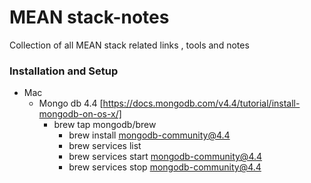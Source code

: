 # MEAN stack-notes
Collection of all MEAN stack related links , tools and notes 

### Installation and Setup
+ Mac
	+ Mongo db 4.4  [https://docs.mongodb.com/v4.4/tutorial/install-mongodb-on-os-x/] 
	  + brew tap mongodb/brew 
    	  + brew install mongodb-community@4.4
    	  + brew services list
    	  + brew services start mongodb-community@4.4 
    	  + brew services stop mongodb-community@4.4


